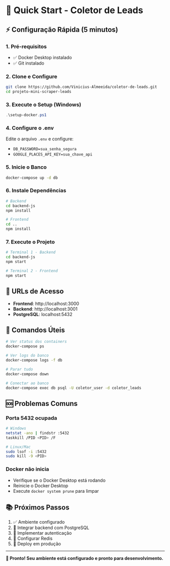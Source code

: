 # 🚀 Quick Start - Coletor de Leads

## ⚡ Configuração Rápida (5 minutos)

### 1. Pré-requisitos

- ✅ Docker Desktop instalado
- ✅ Git instalado

### 2. Clone e Configure

```bash
git clone https://github.com/Vinicius-Almeeida/coletor-de-leads.git
cd projeto-mini-scraper-leads
```

### 3. Execute o Setup (Windows)

```powershell
.\setup-docker.ps1
```

### 4. Configure o .env

Edite o arquivo `.env` e configure:

- `DB_PASSWORD=sua_senha_segura`
- `GOOGLE_PLACES_API_KEY=sua_chave_api`

### 5. Inicie o Banco

```bash
docker-compose up -d db
```

### 6. Instale Dependências

```bash
# Backend
cd backend-js
npm install

# Frontend
cd ..
npm install
```

### 7. Execute o Projeto

```bash
# Terminal 1 - Backend
cd backend-js
npm start

# Terminal 2 - Frontend
npm start
```

## 🎯 URLs de Acesso

- **Frontend**: http://localhost:3000
- **Backend**: http://localhost:3001
- **PostgreSQL**: localhost:5432

## 🔧 Comandos Úteis

```bash
# Ver status dos containers
docker-compose ps

# Ver logs do banco
docker-compose logs -f db

# Parar tudo
docker-compose down

# Conectar ao banco
docker-compose exec db psql -U coletor_user -d coletor_leads
```

## 🆘 Problemas Comuns

### Porta 5432 ocupada

```bash
# Windows
netstat -ano | findstr :5432
taskkill /PID <PID> /F

# Linux/Mac
sudo lsof -i :5432
sudo kill -9 <PID>
```

### Docker não inicia

- Verifique se o Docker Desktop está rodando
- Reinicie o Docker Desktop
- Execute `docker system prune` para limpar

## 📚 Próximos Passos

1. ✅ Ambiente configurado
2. 🔄 Integrar backend com PostgreSQL
3. 🔄 Implementar autenticação
4. 🔄 Configurar Redis
5. 🔄 Deploy em produção

---

**🎉 Pronto! Seu ambiente está configurado e pronto para desenvolvimento.**
